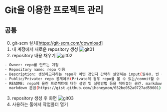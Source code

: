 Git을 이용한 프로젝트 관리
==

## 공통
0. git-scm 설치[https://git-scm.com/download]
1. 내 계정에서 새로운 repository 생성
![git01](https://user-images.githubusercontent.com/57767002/82769906-88b0c280-9e71-11ea-88ab-529c2d26fbfb.png)
2. repository 내용 채우기 
![git02](https://user-images.githubusercontent.com/57767002/82770420-79cb0f80-9e73-11ea-8611-7b53daf566af.png)
~~~bash
- Owner: repo를 만드는 계정
- Repository name: repo 이름
- Description: 생성하고자하는 repo가 어떤 것인지 간략히 설명하는 input(필수X. 빈 공간 가능)
- Public/Private: repo 공개여부(Private의 경우 repo를 볼 수 있는/commit할 수 있는 사람 선택 가능)
- README: repo에 올린 프로젝트에 대한 설명 및 실행방법 등을 적어놓는 공간. markdown 문법 사용.
  markdown 문법(https://gist.github.com/ihoneymon/652be052a0727ad59601)
~~~
3. repository 생성 후 화면
![git03](https://user-images.githubusercontent.com/57767002/82769910-8babb300-9e71-11ea-9672-595e4df0f12d.png)
4. 사용하는 툴에서 작업폴더 열기
